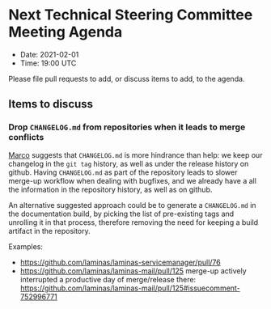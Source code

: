 # Next Technical Steering Committee Meeting Agenda

- Date: 2021-02-01
- Time: 19:00 UTC

Please file pull requests to add, or discuss items to add, to the agenda.

## Items to discuss

### Drop `CHANGELOG.md` from repositories when it leads to merge conflicts

[Marco](https://github.com/ocramius) suggests that `CHANGELOG.md` is more hindrance than help: we keep our changelog in the `git tag` history, as well as under the release history on github.
Having `CHANGELOG.md` as part of the repository leads to slower merge-up workflow when dealing with bugfixes, and we already have a all the information in the repository history, as well as on github.

An alternative suggested approach could be to generate a `CHANGELOG.md` in the documentation build, by picking the list of pre-existing tags and unrolling it in that process, therefore removing the need for keeping a build artifact in the repository.

Examples:

- https://github.com/laminas/laminas-servicemanager/pull/76
- https://github.com/laminas/laminas-mail/pull/125 merge-up actively interrupted a productive day of merge/release there: https://github.com/laminas/laminas-mail/pull/125#issuecomment-752996771
